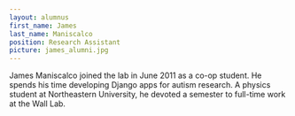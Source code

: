```yaml
---
layout: alumnus
first_name: James 
last_name: Maniscalco
position: Research Assistant
picture: james_alumni.jpg 
---
```


James Maniscalco joined the lab in June 2011 as a co-op student. He spends his time developing Django apps for autism research. A physics student at Northeastern University, he devoted a semester to full-time work at the Wall Lab.
